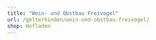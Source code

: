 ```yaml
---
title: "Wein- und Obstbau Freivogel"
url: /gelterkinden/wein-und-obstbau-freivogel/
shop: Hofladen
---
```

